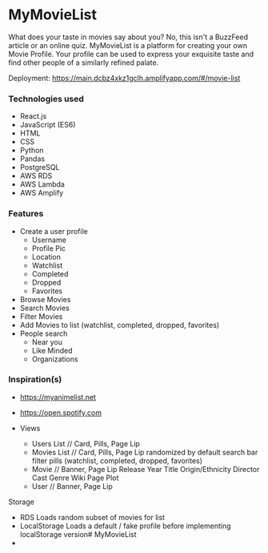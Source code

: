 # MyMovieList

What does your taste in movies say about you? No, this isn't a BuzzFeed article or an online quiz. 
MyMovieList is a platform for creating your own Movie Profile. Your profile can be used to express your exquisite taste
and find other people of a similarly refined palate.

Deployment:
https://main.dcbz4xkz1gclh.amplifyapp.com/#/movie-list

### Technologies used
- React.js
- JavaScript (ES6)
- HTML
- CSS
- Python
- Pandas
- PostgreSQL
- AWS RDS
- AWS Lambda
- AWS Amplify

### Features
- Create a user profile
    - Username
    - Profile Pic
    - Location
    - Watchlist
    - Completed
    - Dropped
    - Favorites
- Browse Movies
- Search Movies
- Filter Movies
- Add Movies to list (watchlist, completed, dropped, favorites)
- People search
    - Near you
    - Like Minded
    - Organizations

### Inspiration(s)
- https://myanimelist.net
- https://open.spotify.com

- Views
    - Users List // Card, Pills, Page Lip
    - Movies List // Card, Pills, Page Lip
        randomized by default
        search bar
        filter pills (watchlist, completed, dropped, favorites)
    - Movie // Banner, Page Lip
        Release Year
        Title
        Origin/Ethnicity
        Director
        Cast
        Genre
        Wiki Page
        Plot
    - User // Banner, Page Lip

Storage
- RDS
    Loads random subset of movies for list
 - LocalStorage
    Loads a default / fake profile before implementing localStorage version# MyMovieList
-

